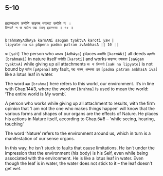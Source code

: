 ## 5-10


```shloka-sa

ब्रह्मण्याधाय कर्माणि सङ्गम् त्यक्त्वा करोति यः ।
लिप्यते न स पापेन पद्म पत्रम् इवाम्भसा ॥ १० ॥

```
```shloka-sa-hk

brahmaNyAdhAya karmANi saGgam tyaktvA karoti yaH |
lipyate na sa pApena padma patram ivAmbhasA || 10 ||

```
`यः` `[yaH]` The person who `आधाय` `[AdhAya]` places `कर्माणि` `[karmANi]` all deeds `ब्रह्मणि` `[brahmaNi]` in nature itself `करोति` `[karoti]` and works `सङ्गम् त्यक्त्वा` `[saGgam tyaktvA]` while giving up all attachments `सः न लिप्यते` `[saH na lipyate]` is not bound by `पापेन` `[pApena]` any fault, `पद्म पत्रम् अम्भसा इव` `[padma patram ambhasA iva]` like a lotus leaf in water.

The word 
`ब्रह्म` `[brahma]`
 here refers to this world, our environment. It’s in line with Chap.14#3, where the word 
`ब्रह्म` `[brahma]`
 is used to mean the world: ‘The entire world is My womb’.

A person who works while giving up all attachment to results, with the firm opinion that ‘I am not the one who makes things happen’ will know that the various forms and shapes of our organs are the effects of Nature. He places his actions in Nature itself, according to Chap.5#8 – ‘while seeing, hearing, touching’

The word ‘Nature’ refers to the environment around us, which in turn is a manifestation of our sense organs. 

In this way, he isn’t stuck to faults that cause limitations. He isn’t under the impression that the environment (his body) is his Self, even while being associated with the environment. He is like a lotus leaf in water. Even though the leaf is in water, the water does not stick to it – the leaf doesn't get wet.


